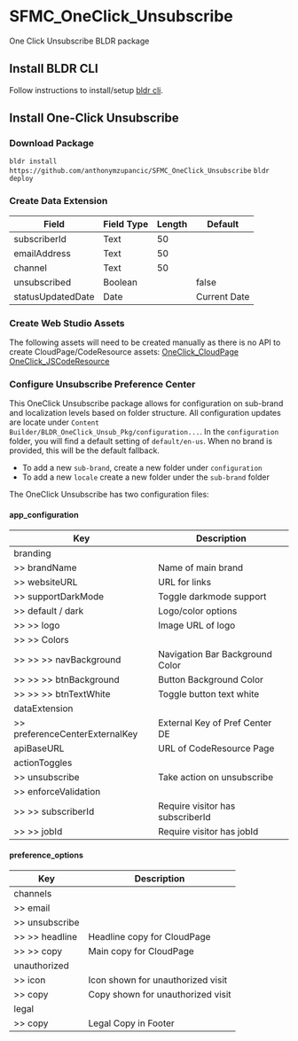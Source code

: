 # SFMC_OneClick_Unsubscribe
One Click Unsubscribe BLDR package

## Install BLDR CLI
Follow instructions to install/setup [bldr cli](https://www.npmjs.com/package/@basetime/bldr-sfmc).

## Install One-Click Unsubscribe

### Download Package
`bldr install https://github.com/anthonymzupancic/SFMC_OneClick_Unsubscribe`
`bldr deploy`

### Create Data Extension
| Field             | Field Type | Length | Default      |
| ----------------- | ---------- | ------ | ------------ |
| subscriberId      | Text       | 50     |              |
| emailAddress      | Text       | 50     |              |
| channel           | Text       | 50     |              |
| unsubscribed      | Boolean    |        | false        |
| statusUpdatedDate | Date       |        | Current Date |

### Create Web Studio Assets
The following assets will need to be created manually as there is no API to create CloudPage/CodeResource assets:
[OneClick_CloudPage](https://github.com/anthonymzupancic/SFMC_OneClick_Unsubscribe/blob/main/Content%20Builder/OneClick_CloudPage.html)
[OneClick_JSCodeResource](https://github.com/anthonymzupancic/SFMC_OneClick_Unsubscribe/blob/main/Content%20Builder/OneClick_JSCodeResource.html)

### Configure Unsubscribe Preference Center
This OneClick Unsubscribe package allows for configuration on sub-brand and localization levels based on folder structure. All configuration updates are locate under `Content Builder/BLDR_OneClick_Unsub_Pkg/configuration...`. In the `configuration` folder, you will find a default setting of `default/en-us`. When no brand is provided, this will be the default fallback. 

- To add a new `sub-brand`, create a new folder under `configuration`
- To add a new `locale` create a new folder under the `sub-brand` folder

The OneClick Unsubscribe has two configuration files:

#### app_configuration
| Key                            | Description                      |
| ------------------------------ | -------------------------------- |
| branding                       |                                  |
| >> brandName                   | Name of main brand               |
| >> websiteURL                  | URL for links                    |
| >> supportDarkMode             | Toggle darkmode support          |
| >> default / dark              | Logo/color options               |
| >> >> logo                     | Image URL of logo                |
| >> >> Colors                    |                                  |
| >> >> >> navBackground         | Navigation Bar Background Color  |
| >> >> >> btnBackground         | Button Background Color          |
| >> >> >> btnTextWhite          | Toggle button text white         |
| dataExtension                  |                                  |
| >> preferenceCenterExternalKey | External Key of Pref Center DE   |
| apiBaseURL                     | URL of CodeResource Page         |
| actionToggles                  |                                  |
| >> unsubscribe                 | Take action on unsubscribe       |
| >> enforceValidation           |                                  |
| >> >> subscriberId             | Require visitor has subscriberId |
| >> >> jobId                    | Require visitor has jobId        |


#### preference_options
| Key            | Description                       |
| -------------- | --------------------------------- |
| channels       |                                   |
| >> email       |                                   |
| >> unsubscribe |                                   |
| >> >> headline | Headline copy for CloudPage       |
| >> >> copy     | Main copy for CloudPage           |
| unauthorized   |                                   |
| >> icon        | Icon shown for unauthorized visit |
| >> copy        | Copy shown for unauthorized visit |
| legal          |                                   |
| >> copy        | Legal Copy in Footer              |

